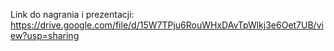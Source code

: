 Link do nagrania i prezentacji: https://drive.google.com/file/d/15W7TPju6RouWHxDAvTpWlkj3e6Oet7UB/view?usp=sharing
